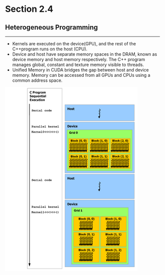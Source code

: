 # Section 2.4
## Heterogeneous Programming 
-------
- Kernels are executed on the device(GPU), and the rest of the C++program runs on the host (CPU).
- Device and host have separate memory spaces in the DRAM, known as device memory and host memory respectively. The C++ program manages global, constant and texture memory visible to threads.
- Unified Memory in CUDA bridges the gap between host and device memory. Memory can be accessed from all GPUs and CPUs using a common address space.

 ![heterogeneous-programming](../images/heterogeneous-programming.png)
